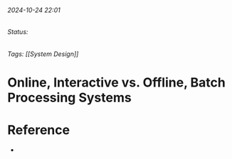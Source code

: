 
###### 2024-10-24 22:01
###### Status:
###### Tags: [[System Design]]

# Online, Interactive vs. Offline, Batch Processing Systems


# Reference
- 
